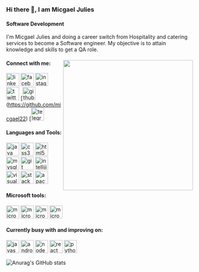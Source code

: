 ### Hi there 👋, I am Micgael Julies
#### Software Development
I'm Micgael Julies and doing a career switch from Hospitality and catering services to become a Software engineer.
My objective is to attain knowledge and skills to get a QA role.

#### Connect with me:  <img src="https://user-images.githubusercontent.com/88590240/159128157-395ca072-edf0-48aa-9729-8a7fea233816.gif" width="350" height="350" align="right">
[<img src='https://cdn.jsdelivr.net/npm/simple-icons@3.0.1/icons/linkedin.svg' alt='linkedin' height='35'>](https://www.linkedin.com/in/MicgaelJulies/) [<img src='https://cdn.jsdelivr.net/npm/simple-icons@3.0.1/icons/facebook.svg' alt='facebook' height='35'>](https://www.facebook.com/MicgaelJulies) [<img src='https://cdn.jsdelivr.net/npm/simple-icons@3.0.1/icons/instagram.svg' alt='instagram' height='35'>](https://www.instagram.com/migo_vibe22/) [<img src='https://cdn.jsdelivr.net/npm/simple-icons@3.0.1/icons/twitter.svg' alt='twitter' height='35'>](https://twitter.com/MICGAEL) [<img src='https://cdn.jsdelivr.net/npm/simple-icons@3.0.1/icons/github.svg' alt='github' height='35'> (https://github.com/micgael22) [<img src='https://cdn.jsdelivr.net/npm/simple-icons@3.0.1/icons/telegram.svg' alt='telegram' height='35'>
#### Languages and Tools: 
<img src='https://cdn.jsdelivr.net/npm/simple-icons@3.0.1/icons/java.svg' alt='java' height='35'> <img src='https://cdn.jsdelivr.net/npm/simple-icons@3.0.1/icons/css3.svg' alt='css3' height='35'> <img src='https://cdn.jsdelivr.net/npm/simple-icons@3.0.1/icons/html5.svg' alt='html5' height='35'> <img src='https://cdn.jsdelivr.net/npm/simple-icons@3.0.1/icons/mysql.svg' alt='mysql' height='35'> <img src='https://cdn.jsdelivr.net/npm/simple-icons@3.0.1/icons/git.svg' alt='git' height='35'> <img src='https://cdn.jsdelivr.net/npm/simple-icons@3.0.1/icons/intellijidea.svg' alt='intellijidea' height='35'> <img src='https://cdn.jsdelivr.net/npm/simple-icons@3.0.1/icons/visualstudiocode.svg' alt='visualstudiocode' height='35'> [<img src='https://cdn.jsdelivr.net/npm/simple-icons@3.0.1/icons/stackoverflow.svg' alt='stackoverflow' height='35'>](h) <img src='https://cdn.jsdelivr.net/npm/simple-icons@3.0.1/icons/apachemaven.svg' alt='apachemaven' height='35'>
#### Microsoft tools: 
<img src='https://cdn.jsdelivr.net/npm/simple-icons@3.0.1/icons/microsoftexcel.svg' alt='microsoftexcel' height='35'> <img src='https://cdn.jsdelivr.net/npm/simple-icons@3.0.1/icons/microsoftoffice.svg' alt='microsoftoffice' height='35'> <img src='https://cdn.jsdelivr.net/npm/simple-icons@3.0.1/icons/microsoftpowerpoint.svg' alt='microsoftpowerpoint' height='35'> <img src='https://cdn.jsdelivr.net/npm/simple-icons@3.0.1/icons/microsoftword.svg' alt='microsoftword' height='35'>                
#### Currently busy with and improving on: 
<img src='https://cdn.jsdelivr.net/npm/simple-icons@3.0.1/icons/javascript.svg' alt='javascript' height='35'> <img src='https://cdn.jsdelivr.net/npm/simple-icons@3.0.1/icons/androidstudio.svg' alt='androidstudio' height='35'> [<img src='https://cdn.jsdelivr.net/npm/simple-icons@3.0.1/icons/node-dot-js.svg' alt='node-dot-js' height='35'>](https://media.giph) [<img src='https://cdn.jsdelivr.net/npm/simple-icons@3.0.1/icons/react.svg' alt='react' height='35'>](h) <img src='https://cdn.jsdelivr.net/npm/simple-icons@3.0.1/icons/python.svg' alt='python' height='35'>

![Anurag's GitHub stats](https://github-readme-stats.vercel.app/api?username=micgael22&theme=dark&show_icons=true)
